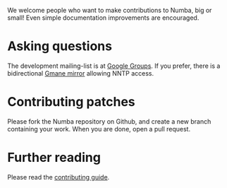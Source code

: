 
We welcome people who want to make contributions to Numba, big or small!
Even simple documentation improvements are encouraged.

# Asking questions

The development mailing-list is at [Google Groups](
https://groups.google.com/a/continuum.io/forum/#!forum/numba-users).
If you prefer, there is a bidirectional [Gmane mirror](
http://news.gmane.org/gmane.comp.python.numba.user/) allowing NNTP access.

# Contributing patches

Please fork the Numba repository on Github, and create a new branch
containing your work.  When you are done, open a pull request.

# Further reading

Please read the [contributing guide](
http://numba.pydata.org/numba-doc/dev/developer/contributing.html).
